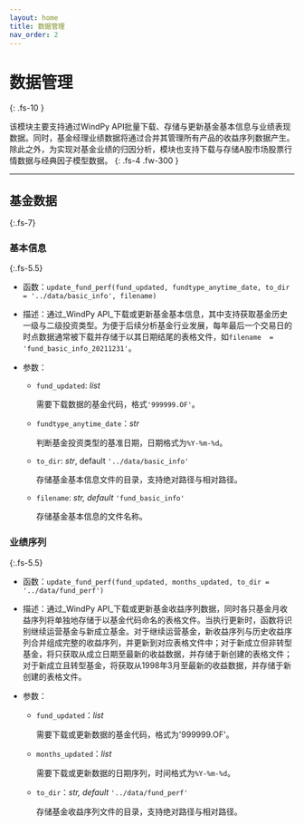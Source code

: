```yaml
---
layout: home
title: 数据管理
nav_order: 2
---
```



# 数据管理
{: .fs-10 }

该模块主要支持通过WindPy API批量下载、存储与更新基金基本信息与业绩表现数据。同时，基金经理业绩数据将通过合并其管理所有产品的收益序列数据产生。除此之外，为实现对基金业绩的归因分析，模块也支持下载与存储A股市场股票行情数据与经典因子模型数据。
{: .fs-4 .fw-300 }

---

## 基金数据
{:.fs-7}

### 基本信息
{:.fs-5.5}

* 函数：`update_fund_perf(fund_updated, fundtype_anytime_date, to_dir = '../data/basic_info', filename)`

* 描述：通过_WindPy API_下载或更新基金基本信息，其中支持获取基金历史一级与二级投资类型。为便于后续分析基金行业发展，每年最后一个交易日的时点数据通常被下载并存储于以其日期结尾的表格文件，如`filename  = 'fund_basic_info_20211231'`。

* 参数：

  * `fund_updated`: _list_

    需要下载数据的基金代码，格式`'999999.OF'`。

  * `fundtype_anytime_date`：_str_

    判断基金投资类型的基准日期，日期格式为`%Y-%m-%d`。

  * `to_dir`: _str_, default `'../data/basic_info'`

    存储基金基本信息文件的目录，支持绝对路径与相对路径。

  * `filename`: _str, default_ `'fund_basic_info'`

    存储基金基本信息的文件名称。 

### 业绩序列
{:.fs-5.5}

- 函数：`update_fund_perf(fund_updated, months_updated, to_dir = '../data/fund_perf')`

- 描述：通过_WindPy API_下载或更新基金收益序列数据，同时各只基金月收益序列将单独地存储于以基金代码命名的表格文件。当执行更新时，函数将识别继续运营基金与新成立基金。对于继续运营基金，新收益序列与历史收益序列合并组成完整的收益序列，并更新到对应表格文件中；对于新成立但非转型基金，将只获取从成立日期至最新的收益数据，并存储于新创建的表格文件；对于新成立且转型基金，将获取从1998年3月至最新的收益数据，并存储于新创建的表格文件。

- 参数：

  - `fund_updated`：_list_

    需要下载或更新数据的基金代码，格式为'999999.OF'。

  - `months_updated`：_list_

    需要下载或更新数据的日期序列，时间格式为`%Y-%m-%d`。

  - `to_dir`：_str, default_ `'../data/fund_perf'`

    存储基金收益序列文件的目录，支持绝对路径与相对路径。